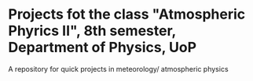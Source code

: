 # Projects fot the class "Atmospheric Phyrics II", 8th semester, Department of Physics, UoP

A repository for quick projects in meteorology/ atmospheric physics

